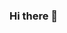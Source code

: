 ### Hi there 👋

<!--
**optimisticjc/OptimisticJC** is a ✨ _special_ ✨ repository because its `README.md` (this file) appears on your GitHub profile.

Here are some ideas to get you started:

- 🔭 I’m currently working on improving my skills.
- 🌱 I’m currently learning Linux
- 👯 I’m looking to collaborate on anything Dev
- 🤔 I’m looking for help with anyone needing my help
- 💬 Ask me about motivations
- 📫 How to reach me: here
- 😄 Pronouns: He/Him
- ⚡ Fun fact: I can teach you how to dougie
-->

